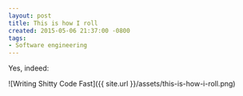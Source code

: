 ```yaml
---
layout: post
title: This is how I roll
created: 2015-05-06 21:37:00 -0800
tags:
- Software engineering
---
```

Yes, indeed:

![Writing Shitty Code Fast]({{ site.url }}/assets/this-is-how-i-roll.png)

